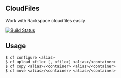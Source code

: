 ## CloudFiles

Work with Rackspace cloudfiles easily

[![Build Status](https://circleci.com/gh/vigetlabs/cloud_files.svg?&style=shield&circle-token=8e6859f17d7a1ff71165663e2e13be96b8a6df5a)](https://circleci.com/gh/vigetlabs/cloud_files)

## Usage

    $ cf configure <alias>
    $ cf upload <file> [, <file>] <alias>/<container>
    $ cf copy <alias>/<container> <alias>/<container>
    $ cf move <alias>/<container> <alias>/<container>